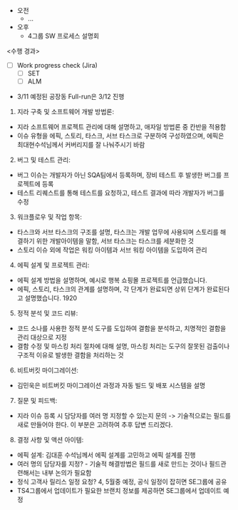 - 오전
	- ...
- 오후
	- 4그룹 SW 프로세스 설명회

<수행 경과>
- [ ] Work progress check (Jira)
	- [ ] SET
	- [ ] ALM

- 3/11 예정된 공장동 Full-run은 3/12 진행

1. 지라 구축 및 소프트웨어 개발 방법론:
- 지라 소프트웨어 프로젝트 관리에 대해 설명하고, 애자일 방법론 중 칸반을 적용함
- 이슈 유형을 에픽, 스토리, 타스크, 서브 타스크로 구분하여 구성하였으며, 에픽은 최대현수석님께서 커버리지를 잘 나눠주시기 바람

2. 버그 및 테스트 관리:
- 버그 이슈는 개발자가 아닌 SQA팀에서 등록하며, 장비 테스트 후 발생한 버그를 프로젝트에 등록
- 테스트 리퀘스트를 통해 테스트를 요청하고, 테스트 결과에 따라 개발자가 버그를 수정

3. 워크플로우 및 작업 항목:
- 타스크와 서브 타스크의 구조를 설명, 타스크는 개발 업무에 사용되며 스토리를 해결하기 위한 개발아이템을 말함, 서브 타스크는 타스크를 세분화한 것
- 스토리 이슈 외에 작업은 워킹 아이템과 서브 워킹 아이템을 도입하여 관리

4. 에픽 설계 및 프로젝트 관리:
- 에픽 설계 방법을 설명하며, 예시로 행복 쇼핑몰 프로젝트를 언급했습니다.
- 에픽, 스토리, 타스크의 관계를 설명하며, 각 단계가 완료되면 상위 단계가 완료된다고 설명했습니다. 1920

5. 정적 분석 및 코드 리뷰:
- 코드 소나를 사용한 정적 분석 도구를 도입하여 결함을 분석하고, 치명적인 결함을 관리 대상으로 지정
- 결함 수정 및 마스킹 처리 절차에 대해 설명, 마스킹 처리는 도구의 잘못된 검출이나 구조적 이유로 발생한 결함을 처리하는 것

6. 비트버킷 마이그레이션:
- 김민욱은 비트버킷 마이그레이션 과정과 자동 빌드 및 배포 시스템을 설명

7. 질문 및 피드백:
- 지라 이슈 등록 시 담당자를 여러 명 지정할 수 있는지 문의
	-> 기술적으로는 필드를 새로 만들어야 한다. 이 부분은 고려하여 추후 답변 드리겠다.

8. 결정 사항 및 액션 아이템:
- 에픽 설계: 김대훈 수석님께서 에픽 설계를 고민하고 에픽 설계를 진행
- 여러 명의 담당자를 지정? - 기술적 해결방법은 필드를 새로 만드는 것이나 필드관련해서는 내부 논의가 필요함
- 정식 고객사 릴리스 일정 요청? 4, 5월중 예정, 공식 일정이 잡히면 SE그룹에 공유
- TS4그룹에서 업데이트가 필요한 브랜치 정보를 제공하면 SE그룹에서 업데이트 예정